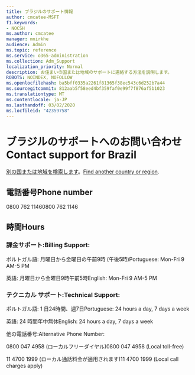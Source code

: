 ```yaml
---
title: ブラジルのサポート情報
author: cmcatee-MSFT
f1.keywords:
- NOCSH
ms.author: cmcatee
manager: mnirkhe
audience: Admin
ms.topic: reference
ms.service: o365-administration
ms.collection: Adm_Support
localization_priority: Normal
description: お住まいの国または地域のサポートに連絡する方法を説明します。
ROBOTS: NOINDEX, NOFOLLOW
ms.openlocfilehash: ba5bff0335a2261f81365f38ec543c6d252b7a44
ms.sourcegitcommit: 812aab5f58eed4bf359faf0e99f7f876af5b1023
ms.translationtype: MT
ms.contentlocale: ja-JP
ms.lasthandoff: 03/02/2020
ms.locfileid: "42359758"
---
```

# <a name="contact-support-for-brazil"></a><span data-ttu-id="d177b-103">ブラジルのサポートへのお問い合わせ</span><span class="sxs-lookup"><span data-stu-id="d177b-103">Contact support for Brazil</span></span>

<span data-ttu-id="d177b-104">[別の国または地域を検索します](../contact-support-for-business-products.md)。</span><span class="sxs-lookup"><span data-stu-id="d177b-104">[Find another country or region](../contact-support-for-business-products.md).</span></span>

## <a name="phone-number"></a><span data-ttu-id="d177b-105">電話番号</span><span class="sxs-lookup"><span data-stu-id="d177b-105">Phone number</span></span>
<span data-ttu-id="d177b-106">0800 762 1146</span><span class="sxs-lookup"><span data-stu-id="d177b-106">0800 762 1146</span></span>

## <a name="hours"></a><span data-ttu-id="d177b-107">時間</span><span class="sxs-lookup"><span data-stu-id="d177b-107">Hours</span></span>
### <a name="billing-support"></a><span data-ttu-id="d177b-108">課金サポート:</span><span class="sxs-lookup"><span data-stu-id="d177b-108">Billing Support:</span></span>

<span data-ttu-id="d177b-109">ポルトガル語: 月曜日から金曜日の午前9時 (午後5時)</span><span class="sxs-lookup"><span data-stu-id="d177b-109">Portuguese: Mon-Fri 9 AM-5 PM</span></span>

<span data-ttu-id="d177b-110">英語: 月曜日から金曜日9時午前5時</span><span class="sxs-lookup"><span data-stu-id="d177b-110">English: Mon-Fri 9 AM-5 PM</span></span>

### <a name="technical-support"></a><span data-ttu-id="d177b-111">テクニカル サポート:</span><span class="sxs-lookup"><span data-stu-id="d177b-111">Technical Support:</span></span>

<span data-ttu-id="d177b-112">ポルトガル語: 1 日24時間、週7日</span><span class="sxs-lookup"><span data-stu-id="d177b-112">Portuguese: 24 hours a day, 7 days a week</span></span>

<span data-ttu-id="d177b-113">英語: 24 時間年中無休</span><span class="sxs-lookup"><span data-stu-id="d177b-113">English: 24 hours a day, 7 days a week</span></span>

<span data-ttu-id="d177b-114">他の電話番号:</span><span class="sxs-lookup"><span data-stu-id="d177b-114">Alternative Phone Number:</span></span>

<span data-ttu-id="d177b-115">0800 047 4958 (ローカルフリーダイヤル)</span><span class="sxs-lookup"><span data-stu-id="d177b-115">0800 047 4958 (Local toll-free)</span></span>

<span data-ttu-id="d177b-116">11 4700 1999 (ローカル通話料金が適用されます)</span><span class="sxs-lookup"><span data-stu-id="d177b-116">11 4700 1999 (Local call charges apply)</span></span>
